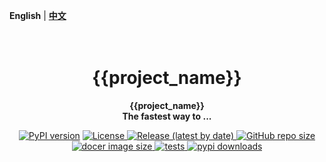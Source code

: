 **English** | [**中文**](./README_ZH.md) 

<h1 align="center">
    <br>
    {{project_name}}
    <br>
</h1>
<p align="center">
    <b> {{project_name}} <br/>
    The fastest way to ... </b>
</p>

<p align="center">
    <a href="https://pypi.org/project/{{project_name}}/"><img src="https://img.shields.io/pypi/v/{{project_name}}?color=brightgreen" alt="PyPI version" ></a>
    <a href="https://github.com/beidongjiedeguang/{{project_name}}/blob/main/LICENSE">
        <img alt="License" src="https://img.shields.io/github/license/beidongjiedeguang/{{project_name}}.svg?color=blue&style=flat-square">
    </a>
    <a href="https://github.com/beidongjiedeguang/{{project_name}}/releases">
        <img alt="Release (latest by date)" src="https://img.shields.io/github/v/release/beidongjiedeguang/{{project_name}}">
    </a>
    <a href="https://github.com/beidongjiedeguang/{{project_name}}">
        <img alt="GitHub repo size" src="https://img.shields.io/github/repo-size/beidongjiedeguang/{{project_name}}">
    </a>
    <a href="https://hub.docker.com/r/beidongjiedeguang/{{project_name}}">
        <img alt="docer image size" src="https://img.shields.io/docker/image-size/beidongjiedeguang/{{project_name}}?style=flat&label=docker image">
    </a>
    <a href="https://github.com/beidongjiedeguang/{{project_name}}/actions/workflows/run_tests.yaml">
        <img alt="tests" src="https://img.shields.io/github/actions/workflow/status/beidongjiedeguang/{{project_name}}/run_tests.yml?label=tests">
    </a>
    <a href="https://pypi.org/project/{{project_name}}/">
        <img alt="pypi downloads" src="https://img.shields.io/pypi/dm/{{project_name}}">
    </a>

</p>